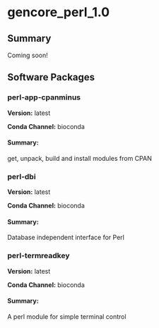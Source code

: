 # gencore_perl_1.0
## Summary

Coming soon!

## Software Packages

### perl-app-cpanminus
**Version:** latest

**Conda Channel:** bioconda

#### Summary:
get, unpack, build and install modules from CPAN



### perl-dbi
**Version:** latest

**Conda Channel:** bioconda

#### Summary:
Database independent interface for Perl



### perl-termreadkey
**Version:** latest

**Conda Channel:** bioconda

#### Summary:
A perl module for simple terminal control



